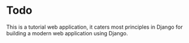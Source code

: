 # Todo
This is a tutorial web application, it caters most principles in Django for building a modern web application using Django. 
